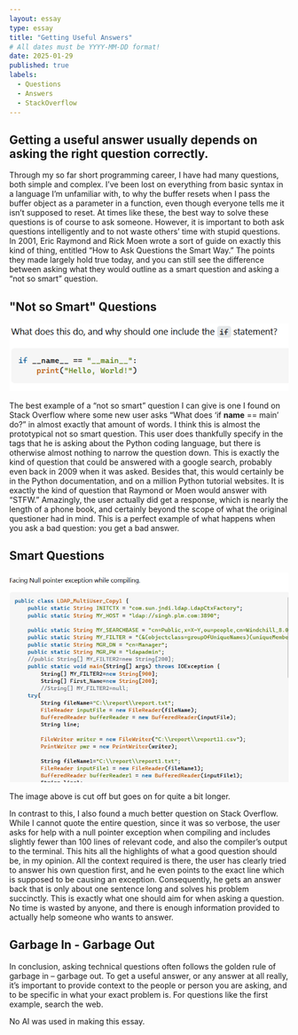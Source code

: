 ```yaml
---
layout: essay
type: essay
title: "Getting Useful Answers"
# All dates must be YYYY-MM-DD format!
date: 2025-01-29
published: true
labels:
  - Questions
  - Answers
  - StackOverflow
---
```


## Getting a useful answer usually depends on asking the right question correctly.

Through my so far short programming career, I have had many questions, both simple and complex. 
I’ve been lost on everything from basic syntax in a language I’m unfamiliar with, to why the buffer resets when I pass the buffer object as a parameter in a function, even though everyone tells me it isn’t supposed to reset. 
At times like these, the best way to solve these questions is of course to ask someone. However, it is important to both ask questions intelligently and to not waste others’ time with stupid questions. 
In 2001, Eric Raymond and Rick Moen wrote a sort of guide on exactly this kind of thing, entitled “How to Ask Questions the Smart Way.” The points they made largely hold true today, and you can still see the difference between asking what they would outline as a smart question and asking a “not so smart” question. 

## "Not so Smart" Questions
<img class="img-fluid" src="../img/dumbQuestion.png">

The best example of a “not so smart” question I can give is one I found on Stack Overflow where some new user asks “What does ‘if __name__ == main’ do?” in almost exactly that amount of words. 
I think this is almost the prototypical not so smart question. 
This user does thankfully specify in the tags that he is asking about the Python coding language, but there is otherwise almost nothing to narrow the question down. 
This is exactly the kind of question that could be answered with a google search, probably even back in 2009 when it was asked. Besides that, this would certainly be in the Python documentation, and on a million Python tutorial websites. 
It is exactly the kind of question that Raymond or Moen would answer with “STFW.” Amazingly, the user actually did get a response, which is nearly the length of a phone book, and certainly beyond the scope of what the original questioner had in mind. 
This is a perfect example of what happens when you ask a bad question: you get a bad answer.

## Smart Questions
<img class="img-fluid" src="../img/smartQuestion.png">

The image above is cut off but goes on for quite a bit longer.


In contrast to this, I also found a much better question on Stack Overflow. 
While I cannot quote the entire question, since it was so verbose, the user asks for help with a null pointer exception when compiling and includes slightly fewer than 100 lines of relevant code, and also the compiler’s output to the terminal. 
This hits all the highlights of what a good question should be, in my opinion. 
All the context required is there, the user has clearly tried to answer his own question first, and he even points to the exact line which is supposed to be causing an exception. Consequently, he gets an answer back that is only about one sentence long and solves his problem succinctly. 
This is exactly what one should aim for when asking a question. No time is wasted by anyone, and there is enough information provided to actually help someone who wants to answer.

## Garbage In - Garbage Out
 
In conclusion, asking technical questions often follows the golden rule of garbage in – garbage out. 
To get a useful answer, or any answer at all really, it’s important to provide context to the people or person you are asking, and to be specific in what your exact problem is. 
For questions like the first example, search the web. 

No AI was used in making this essay.

